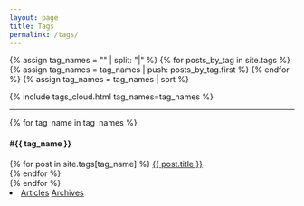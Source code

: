 ```yaml
---
layout: page
title: Tags
permalink: /tags/
---
```


{% assign tag_names = "" | split: "|"  %}
{% for posts_by_tag in site.tags %}
{% assign tag_names = tag_names | push: posts_by_tag.first %}
{% endfor %}
{% assign tag_names = tag_names | sort %}

{% include tags_cloud.html tag_names=tag_names %}

<hr>

<section class="posts-by-tags">
    {% for tag_name in tag_names %}
    <div>
        <h4 id="{{ tag_name }}">
            #{{ tag_name }}
        </h4>
        {% for post in site.tags[tag_name] %}
        <a href="{{ post.url | prepend: baseurl }}">{{ post.title }}</a>
        <br>
        {% endfor %}
        <br>
    </div>
    {% endfor %}
</section>

<div class="post-internal-links">
  <li>
    <a class="post-internal-link" href="/articles">Articles</a>
    <a class="post-internal-link" href="/archives">Archives</a>
  </li>
</div>
